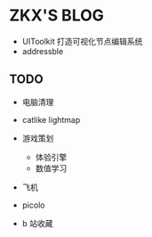 # ZKX'S BLOG


- UIToolkit 打造可视化节点编辑系统
- addressble

## TODO

- 电脑清理
- catlike lightmap
- 游戏策划
	- 体验引擎
	- 数值学习

- 飞机
- picolo
- b 站收藏

